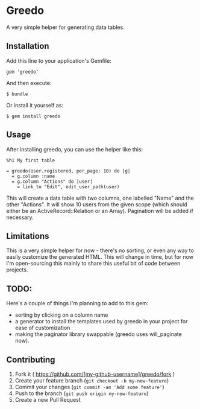 # Greedo

A very simple helper for generating data tables.

## Installation

Add this line to your application's Gemfile:

    gem 'greedo'

And then execute:

    $ bundle

Or install it yourself as:

    $ gem install greedo

## Usage

After installing greedo, you can use the helper like this:

```haml
%h1 My first table

= greedo(User.registered, per_page: 10) do |g|
  = g.column :name
  = g.column "Actions" do |user|
    = link_to "Edit", edit_user_path(user)
```

This will create a data table with two columns, one labelled "Name" and the other "Actions".
It will show 10 users from the given scope (which should either be an ActiveRecord::Relation or an Array). 
Pagination will be added if necessary.

## Limitations

This is a very simple helper for now - there's no sorting, or even any way to easily customize the generated HTML. This will change in time, but for now I'm open-sourcing this mainly to share this useful bit of code between projects.

## TODO:

Here's a couple of things I'm planning to add to this gem:

* sorting by clicking on a column name
* a generator to install the templates used by greedo in your project for ease of customization
* making the paginator library swappable (greedo uses will_paginate now).

## Contributing

1. Fork it ( https://github.com/[my-github-username]/greedo/fork )
2. Create your feature branch (`git checkout -b my-new-feature`)
3. Commit your changes (`git commit -am 'Add some feature'`)
4. Push to the branch (`git push origin my-new-feature`)
5. Create a new Pull Request

